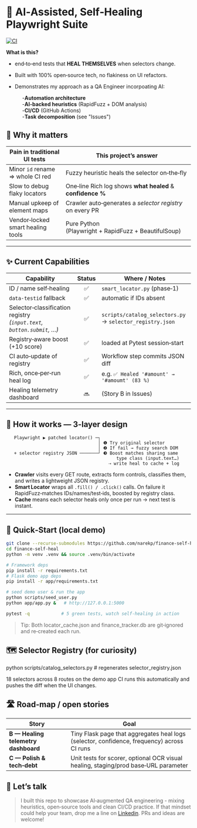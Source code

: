 # 🤖 AI‑Assisted, Self‑Healing Playwright Suite  

[![CI](https://github.com/narekp/finance-self-heal/actions/workflows/ci.yml/badge.svg)](https://github.com/narekp/finance-self-heal/actions)

**What is this?** 
- end‑to‑end tests that **HEAL THEMSELVES** when selectors change.  
- Built with 100% open‑source tech, no flakiness on UI refactors.  
- Demonstrates my approach as a QA Engineer incorpoating AI:
  
  <span style="margin-left: 20px;"></span> -**Automation architecture**  
  <span style="margin-left: 20px;"></span> -**AI-backed heuristics** (RapidFuzz + DOM analysis)  
  <span style="margin-left: 20px;"></span> -**CI/CD** (GitHub Actions)  
  <span style="margin-left: 20px;"></span> -**Task decomposition** (see "Issues")


## 🚦 Why it matters

| Pain in traditional UI tests | This project’s answer |
|------------------------------|-----------------------|
| Minor `id` rename ⇒ whole CI red | Fuzzy heuristic heals the selector on‑the‑fly |
| Slow to debug flaky locators | One‑line Rich log shows **what healed** & **confidence %** |
| Manual upkeep of element maps | Crawler auto‑generates a *selector registry* on every PR |
| Vendor‑locked smart healing tools | Pure Python (Playwright + RapidFuzz + BeautifulSoup) |

---

## ✨ Current Capabilities

| Capability | Status | Where / Notes |
|------------|:------:|--------------|
| ID / name self‑healing | ✅ | `smart_locator.py` (phase‑1) |
| `data-testid` fallback | ✅ | automatic if IDs absent |
| Selector‑classification registry <br>*(`input.text`, `button.submit`, …)* | ✅ | `scripts/catalog_selectors.py` → `selector_registry.json` |
| Registry‑aware boost (+10 score) | ✅ | loaded at Pytest session‑start |
| CI auto‑update of registry | ✅ | Workflow step commits JSON diff |
| Rich, once‑per‑run heal log | ✅ | e.g. `✅ Healed '#amount' → '#amoumt' (83 %)` |
| Healing telemetry dashboard | 🔜 | (Story B in Issues) |

---

## 🧩 How it works — 3-layer design

       Playwright ▶ patched locator() ─┐
                                       │ ❶ Try original selector
                                       │ ❷ If fail → fuzzy search DOM
       + selector registry JSON ───────┘ ❸ Boost matches sharing same
                                              type class (input.text…)
                                           ⇢ write heal to cache + log


* **Crawler** visits every GET route, extracts form controls, classifies them, and writes a lightweight JSON registry.  
* **Smart Locator** wraps all `.fill() / .click()` calls. On failure it RapidFuzz‑matches IDs/names/test‑ids, boosted by registry class.  
* **Cache** means each selector heals only once per run → next test is instant.

---

## 🚀 Quick‑Start (local demo)

```bash
git clone --recurse-submodules https://github.com/narekp/finance-self-heal.git
cd finance-self-heal
python -m venv .venv && source .venv/bin/activate

# Framework deps
pip install -r requirements.txt
# Flask demo app deps
pip install -r app/requirements.txt

# seed demo user & run the app
python scripts/seed_user.py
python app/app.py &   # http://127.0.0.1:5000

pytest -q            # 5 green tests, watch self‑healing in action
```
> Tip: Both locator_cache.json and finance_tracker.db are git‑ignored and re‑created each run.

## 🗺️ Selector Registry (for curiosity)
python scripts/catalog_selectors.py   # regenerates selector_registry.json

18 selectors across 8 routes on the demo app
CI runs this automatically and pushes the diff when the UI changes.

## 🛣️ Road‑map / open stories
| Story | Goal |
|-------|------|
| **B — Healing telemetry dashboard** | Tiny Flask page that aggregates heal logs (selector, confidence, frequency) across CI runs |
| **C — Polish & tech‑debt** | Unit tests for scorer, optional OCR visual healing, staging/prod base‑URL parameter |

## 🤝 Let’s talk
> I built this repo to showcase AI‑augmented QA engineering - mixing heuristics, open‑source tools and clean CI/CD practice.
> If that mindset could help your team, drop me a line on [Linkedin](https://www.linkedin.com/in/narek-petrosyan/).
> PRs and ideas are welcome!

